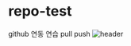 # repo-test
github 연동 연습 pull push
![header](https://capsule-render.vercel.app/api?type=wave&color=auto&height=300&section=header&text=2022OSS%20TeamProject&fontSize=60)
